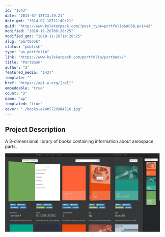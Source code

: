 ```yaml
---
id: "1643"
date: "2014-07-18T13:49:21"
date_gmt: "2014-07-18T21:49:21"
guid: "http://www.kylekarpack.com/?post_type=portfolio&#038;p=1442"
modified: "2018-11-26T06:28:25"
modified_gmt: "2018-11-26T14:28:25"
slug: "partbook"
status: "publish"
type: "us_portfolio"
link: "https://www.kylekarpack.com/portfolio/partbook/"
title: "PartBook"
author: "2"
featured_media: "1437"
template: ""
href: "https://api.w.org/{rel}"
embeddable: "true"
count: "3"
name: "wp"
templated: "true"
cover: "./books-e1405720984516.jpg"
---
```

## Project Description

A 3-dimensional library of books containing information about aerospace parts.

[![](./books-e1405720984516.jpg)](https://i2.wp.com/www.kylekarpack.com/wordpress/wp-content/uploads/2013/01/books-e1405720984516.jpg?fit=1920%2C969&amp;ssl=1)
